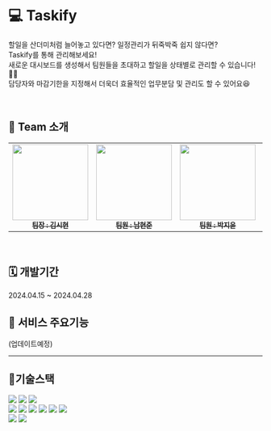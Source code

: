 # 💻 Taskify
할일을 산더미처럼 늘어놓고 있다면? 일정관리가 뒤죽박죽 쉽지 않다면?  
Taskify를 통해 관리해보세요!  
새로운 대시보드를 생성해서 팀원들을 초대하고 할일을 상태별로 관리할 수 있습니다!👍🏻  
담당자와 마감기한을 지정해서 더욱더 효율적인 업무분담 및 관리도 할 수 있어요😆



</br>


## 👀 Team 소개
<table>
  <tbody>
    <tr>
      <td align="center"><a href="https://github.com/sihyonn"><img src="https://github.com/sprint-part3-team11/taskify/assets/124874266/04d5b2a9-c5a6-4172-8d75-3382547bd79b" width="150px" alt=""/><br /><sub><b>팀장 : 김시현 </b></sub></a><br /></td>
      <td align="center"><a href="https://github.com/ggjiny"><img src="https://github.com/sprint-part3-team11/taskify/assets/124874266/22d4ed53-f748-401f-bf76-3c76fa085b46" width="150px" alt=""/><br /><sub><b>팀원 : 남현준 </b></sub></a><br /></td>
      <td align="center"><a href="https://github.com/Dharmaparami"><img src="https://github.com/sprint-part3-team11/taskify/assets/124874266/b78a36d9-9183-43f6-817d-aca035c6c4b9" width="150px" alt=""/><br /><sub><b>팀원 : 박지윤 </b></sub></a><br /></td>
      <td align="center"><a href="https://github.com/joonyoungchoi0801"><img src="https://github.com/sprint-part3-team11/taskify/assets/124874266/526cfa8a-f892-4465-9da0-8baa3c4b5424" width="150px" alt=""/><br /><sub><b>팀원 : 이지수 </b></sub></a><br /></td>
      <td align="center"><a href="https://github.com/joonyoungchoi0801"><img src="https://github.com/sprint-part3-team11/taskify/assets/124874266/d5eea796-6508-43ff-a0ab-2e59cf731452b" width="150px" alt=""/><br /><sub><b>팀원 : 최민준 </b></sub></a><br /></td>
     <tr/>
  </tbody>
</table>  




</br>
  

## 🗓️ 개발기간
2024.04.15 ~ 2024.04.28  


  


## 📌 서비스 주요기능

(업데이트예정)

-----------------------

## 🔨기술스택

<p  width: 100%>

<img src="https://img.shields.io/badge/React-61DAFB?style=for-the-badge&logo=React&logoColor=white">
<img src="https://img.shields.io/badge/TypeScript-3178C6?style=for-the-badge&logo=Typescript&logoColor=white">
<img src="https://img.shields.io/badge/next.js-000000?style=for-the-badge&logo=nextdotjs&logoColor=white"> 
</br>
<img src="https://img.shields.io/badge/Axios-5A29E4?style=for-the-badge&logo=axios&logoColor=white"> 
<img src="https://img.shields.io/badge/reactquery-FF4154?style=for-the-badge&logo=reactquery&logoColor=white">
<img src="https://img.shields.io/badge/recoil-3578E5?style=for-the-badge&logo=recoil&logoColor=white">
<img src="https://img.shields.io/badge/styled%20components-DB7093?style=for-the-badge&logo=styledcomponents&logoColor=white">
<img src="https://img.shields.io/badge/reacthookform-EC5990?style=for-the-badge&logo=reacthookform&logoColor=white">
<img src="https://img.shields.io/badge/zod-3E67B1?style=for-the-badge&logo=zod&logoColor=white">

</br>

<img src="https://img.shields.io/badge/eslint-4B32C3?style=for-the-badge&logo=eslint&logoColor=white"> 
<img src="https://img.shields.io/badge/prettier-F7B93E?style=for-the-badge&logo=prettier&logoColor=white"> 






